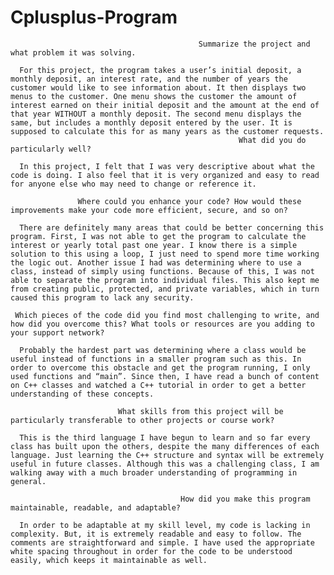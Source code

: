# Cplusplus-Program


                                              Summarize the project and what problem it was solving.
                                              
	  For this project, the program takes a user’s initial deposit, a monthly deposit, an interest rate, and the number of years the customer would like to see information about. It then displays two menus to the customer. One menu shows the customer the amount of interest earned on their initial deposit and the amount at the end of that year WITHOUT a monthly deposit. The second menu displays the same, but includes a monthly deposit entered by the user. It is supposed to calculate this for as many years as the customer requests.
                                                       What did you do particularly well?
                                                       
	  In this project, I felt that I was very descriptive about what the code is doing. I also feel that it is very organized and easy to read for anyone else who may need to change or reference it.
  
                   Where could you enhance your code? How would these improvements make your code more efficient, secure, and so on?
                 
	  There are definitely many areas that could be better concerning this program. First, I was not able to get the program to calculate the interest or yearly total past one year. I know there is a simple solution to this using a loop, I just need to spend more time working the logic out. Another issue I had was determining where to use a class, instead of simply using functions. Because of this, I was not able to separate the program into individual files. This also kept me from creating public, protected, and private variables, which in turn caused this program to lack any security.
    
     Which pieces of the code did you find most challenging to write, and how did you overcome this? What tools or resources are you adding to your support network?
      
	  Probably the hardest part was determining where a class would be useful instead of functions in a smaller program such as this. In order to overcome this obstacle and get the program running, I only used functions and “main”. Since then, I have read a bunch of content on C++ classes and watched a C++ tutorial in order to get a better understanding of these concepts.
    
                            What skills from this project will be particularly transferable to other projects or course work?
                            
	  This is the third language I have begun to learn and so far every class has built upon the others, despite the many differences of each language. Just learning the C++ structure and syntax will be extremely useful in future classes. Although this was a challenging class, I am walking away with a much broader understanding of programming in general.
  
                                          How did you make this program maintainable, readable, and adaptable?
                                          
	  In order to be adaptable at my skill level, my code is lacking in complexity. But, it is extremely readable and easy to follow. The comments are straightforward and simple. I have used the appropriate white spacing throughout in order for the code to be understood easily, which keeps it maintainable as well.
